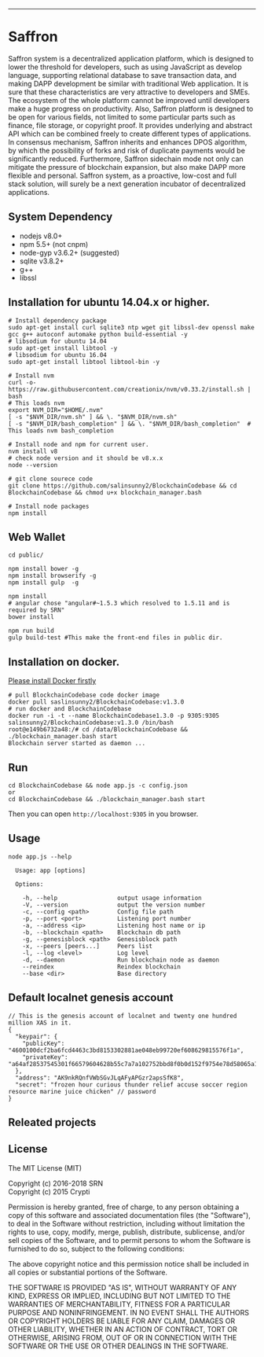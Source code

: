- - -

# Saffron

Saffron system is a decentralized application platform, which is designed to lower the threshold for developers, such as using JavaScript as develop language, supporting relational database to save transaction data, and making DAPP development be similar with traditional Web application. It is sure that these characteristics are very attractive to developers and SMEs. The ecosystem of the whole platform cannot be improved until developers make a huge progress on productivity. Also, Saffron platform is designed to be open for various fields, not limited to some particular parts such as finance, file storage, or copyright proof. It provides underlying and abstract API which can be combined freely to create different types of applications. In consensus mechanism, Saffron inherits and enhances DPOS algorithm, by which the possibility of forks and risk of duplicate payments would be significantly reduced. Furthermore, Saffron sidechain mode not only can mitigate the pressure of blockchain expansion, but also make DAPP more flexible and personal. Saffron system, as a proactive, low-cost and full stack solution, will surely be a next generation incubator of decentralized applications.


## System Dependency

- nodejs v8.0+
- npm 5.5+ (not cnpm)
- node-gyp v3.6.2+ (suggested)
- sqlite v3.8.2+
- g++
- libssl

## Installation for ubuntu 14.04.x or higher.

```
# Install dependency package
sudo apt-get install curl sqlite3 ntp wget git libssl-dev openssl make gcc g++ autoconf automake python build-essential -y
# libsodium for ubuntu 14.04
sudo apt-get install libtool -y
# libsodium for ubuntu 16.04
sudo apt-get install libtool libtool-bin -y

# Install nvm
curl -o- https://raw.githubusercontent.com/creationix/nvm/v0.33.2/install.sh | bash
# This loads nvm
export NVM_DIR="$HOME/.nvm"
[ -s "$NVM_DIR/nvm.sh" ] && \. "$NVM_DIR/nvm.sh"
[ -s "$NVM_DIR/bash_completion" ] && \. "$NVM_DIR/bash_completion"  # This loads nvm bash_completion

# Install node and npm for current user.
nvm install v8
# check node version and it should be v8.x.x
node --version

# git clone sourece code
git clone https://github.com/salinsunny2/BlockchainCodebase && cd BlockchainCodebase && chmod u+x blockchain_manager.bash

# Install node packages
npm install
```

## Web Wallet

```
cd public/

npm install bower -g
npm install browserify -g
npm install gulp  -g

npm install
# angular chose "angular#~1.5.3 which resolved to 1.5.11 and is required by SRN"
bower install

npm run build
gulp build-test #This make the front-end files in public dir.
```

## Installation on docker.

[Please install Docker firstly](https://store.docker.com/search?offering=community&type=edition)

```
# pull BlockchainCodebase code docker image
docker pull saslinsunny2/BlockchainCodebase:v1.3.0
# run docker and BlockchainCodebase
docker run -i -t --name BlockchainCodebase1.3.0 -p 9305:9305 salinsunny2/BlockchainCodebase:v1.3.0 /bin/bash
root@e149b6732a48:/# cd /data/BlockchainCodebase && ./blockchain_manager.bash start
Blockchain server started as daemon ...
```

## Run

```
cd BlockchainCodebase && node app.js -c config.json
or
cd BlockchainCodebase && ./blockchain_manager.bash start
```
Then you can open ```http://localhost:9305``` in you browser.

## Usage

```
node app.js --help

  Usage: app [options]

  Options:

    -h, --help                 output usage information
    -V, --version              output the version number
    -c, --config <path>        Config file path
    -p, --port <port>          Listening port number
    -a, --address <ip>         Listening host name or ip
    -b, --blockchain <path>    Blockchain db path
    -g, --genesisblock <path>  Genesisblock path
    -x, --peers [peers...]     Peers list
    -l, --log <level>          Log level
    -d, --daemon               Run blockchain node as daemon
    --reindex                  Reindex blockchain
    --base <dir>               Base directory
```

## Default localnet genesis account

```
// This is the genesis account of localnet and twenty one hundred million XAS in it.
{
  "keypair": {
    "publicKey": "4600100dcf2ba6fcd4463c3bd8153302881ae048eb99720ef608629815576f1a",
    "privateKey": "a64af28537545301f66579604628b55c7a7a102752bbd8f0b0d152f9754e78d58065a105c785a08757727fded3a06f8f312e73ad40f1f3502e0232ea42e67efd"
  },
  "address": "AK9nkRQnfVWbSGvJLqAFyAPGzr2apsSfK8",
  "secret": "frozen hour curious thunder relief accuse soccer region resource marine juice chicken" // password
}
```

## Releated projects


## License

The MIT License (MIT)

Copyright (c) 2016-2018 SRN</br>
Copyright (c) 2015 Crypti

Permission is hereby granted, free of charge, to any person obtaining a copy of this software and associated documentation files (the "Software"), to deal in the Software without restriction, including without limitation the rights to use, copy, modify, merge, publish, distribute, sublicense, and/or sell copies of the Software, and to permit persons to whom the Software is furnished to do so, subject to the following conditions:

The above copyright notice and this permission notice shall be included in all copies or substantial portions of the Software.

THE SOFTWARE IS PROVIDED "AS IS", WITHOUT WARRANTY OF ANY KIND, EXPRESS OR IMPLIED, INCLUDING BUT NOT LIMITED TO THE WARRANTIES OF MERCHANTABILITY, FITNESS FOR A PARTICULAR PURPOSE AND NONINFRINGEMENT. IN NO EVENT SHALL THE AUTHORS OR COPYRIGHT HOLDERS BE LIABLE FOR ANY CLAIM, DAMAGES OR OTHER LIABILITY, WHETHER IN AN ACTION OF CONTRACT, TORT OR OTHERWISE, ARISING FROM, OUT OF OR IN CONNECTION WITH THE SOFTWARE OR THE USE OR OTHER DEALINGS IN THE SOFTWARE.

[Saffron-explorer]:https://explorer.saffron.io/
